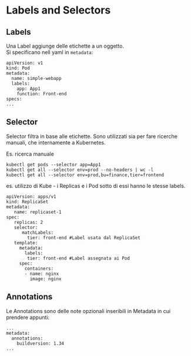 Labels and Selectors
====================

Labels
------

Una Label aggiunge delle etichette a un oggetto.  
Si specificano nell yaml in `metadata`:
```
apiVersion: v1
kind: Pod
metadata:
  name: simple-webapp
  labels:
    app: App1
    function: Front-end
specs:
...
```

Selector
--------

Selector filtra in base alle etichette.
Sono utilizzati sia per fare ricerche manuali, che internamente a Kubernetes.

Es. ricerca manuale
```
kubectl get pods --selector app=App1
kubectl get all --selector env=prod --no-headers | wc -l
kubectl get all --selector env=prod,bu=finance,tier=frontend
```

es. utilizzo di Kube - i Replicas e i Pod sotto di essi hanno le stesse labels.
```
apiVersion: apps/v1
kind: ReplicaSet
metadata:
   name: replicaset-1
spec:
   replicas: 2
   selector:
      matchLabels:
        tier: front-end #Label usata dal ReplicaSet
   template:
     metadata:
       labels:
        tier: front-end #Label assegnata ai Pod
     spec:
       containers:
       - name: nginx
         image: nginx
```
Annotations
-----------

Le Annotations sono delle note opzionali inseribili in Metadata in cui prendere appunti:
```
...
metadata:
  annotations:
    buildversion: 1.34
...
```
